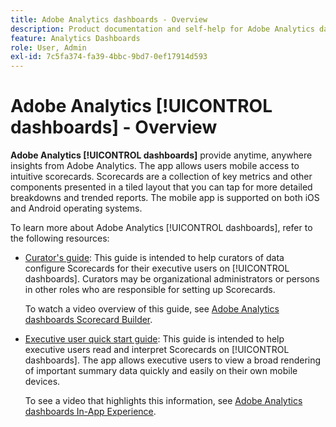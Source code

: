 ```yaml
---
title: Adobe Analytics dashboards - Overview
description: Product documentation and self-help for Adobe Analytics dashboards
feature: Analytics Dashboards
role: User, Admin
exl-id: 7c5fa374-fa39-4bbc-9bd7-0ef17914d593
---
```

# Adobe Analytics [!UICONTROL dashboards] - Overview

**Adobe Analytics [!UICONTROL dashboards]** provide anytime, anywhere insights from Adobe Analytics. The app allows users mobile access to intuitive scorecards. Scorecards are a collection of key metrics and other components presented in a tiled layout that you can tap for more detailed breakdowns and trended reports. The mobile app is supported on both iOS and Android operating systems.

To learn more about Adobe Analytics [!UICONTROL dashboards], refer to the following resources:

* [Curator's guide](/help/analyze/mobile-app/curator.md): This guide is intended to help curators of data configure Scorecards for their executive users on [!UICONTROL dashboards]. Curators may be organizational administrators or persons in other roles who are responsible for setting up Scorecards.

    To watch a video overview of this guide, see [Adobe Analytics dashboards Scorecard Builder](https://experienceleague.adobe.com/docs/analytics-learn/tutorials/additional-tools/analytics-dashboards/adobe-analytics-dashboards-scorecard-builder.html).


* [Executive user quick start guide](/help/analyze/mobile-app/executive.md): This guide is intended to help executive users read and interpret Scorecards on [!UICONTROL dashboards]. The app allows executive users to view a broad rendering of important summary data quickly and easily on their own mobile devices.

    To see a video that highlights this information, see [Adobe Analytics dashboards In-App Experience](https://experienceleague.adobe.com/docs/analytics-learn/tutorials/additional-tools/analytics-dashboards/adobe-analytics-dashboards-in-app-experience.html).
